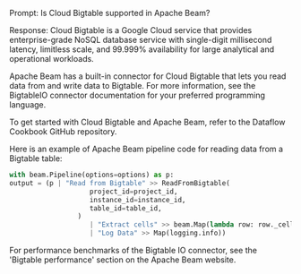 Prompt:
Is Cloud Bigtable supported in Apache Beam?

Response:
Cloud Bigtable is a Google Cloud service that provides enterprise-grade NoSQL database service with single-digit millisecond latency, limitless scale, and 99.999% availability for large analytical and operational workloads.

Apache Beam has a built-in connector for Cloud Bigtable that lets you read data from and write data to Bigtable. For more information, see the BigtableIO connector documentation for your preferred programming language.

To get started with Cloud Bigtable and Apache Beam, refer to the Dataflow Cookbook GitHub repository.

Here is an example of Apache Beam pipeline code for reading data from a Bigtable table:

```python
with beam.Pipeline(options=options) as p:
output = (p | "Read from Bigtable" >> ReadFromBigtable(
                    project_id=project_id,
                    instance_id=instance_id,
                    table_id=table_id,
                 )
                    | "Extract cells" >> beam.Map(lambda row: row._cells)
                    | "Log Data" >> Map(logging.info))
```

For performance benchmarks of the Bigtable IO connector, see the 'Bigtable performance' section on the Apache Beam website.

